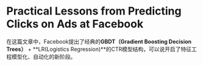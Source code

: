 # Practical Lessons from Predicting Clicks on Ads at Facebook

在这篇文章中，Facebook提出了经典的**GBDT（Gradient Boosting Decision Trees）** + **LR(Logistics Regression)**的CTR模型结构，可以说开启了特征工程模型化、自动化的新阶段。